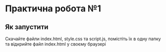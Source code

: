 # Практична робота №1
## Як запустити
Скачайте файли index.html, style.css та script.js, помістіть їх в одну папку та відкрийте файл index.html у своєму браузері
